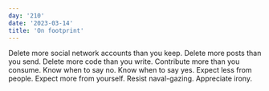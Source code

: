 ```yaml
---
day: '210'
date: '2023-03-14'
title: 'On footprint'
---
```


Delete more social network accounts than you keep. Delete more posts than you send. Delete more code than you write. Contribute more than you consume. Know when to say no. Know when to say yes. Expect less from people. Expect more from yourself. Resist naval-gazing. Appreciate irony.
